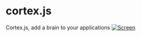 cortex.js
=========

Cortex.js, add a brain to your applications
[![Screen](https://raw.github.com/AaronO/cortex.js/master/assets/logo.png)](https://raw.github.com/AaronO/cortex.js/master/assets/logo.png)
